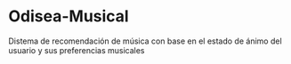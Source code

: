 # Odisea-Musical
Distema de recomendación de música con base en el estado de ánimo del usuario y sus preferencias musicales
